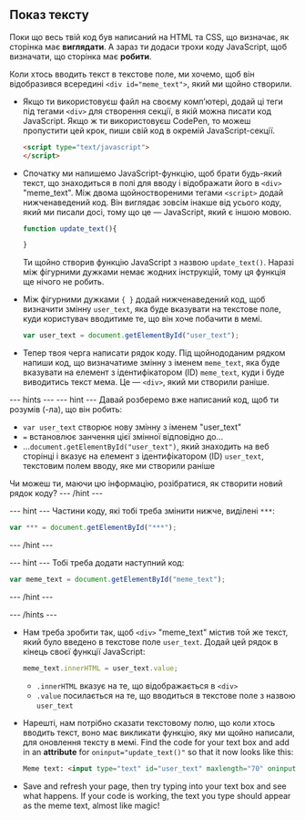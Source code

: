 ## Показ тексту

Поки що весь твій код був написаний на HTML та CSS, що визначає, як сторінка має **виглядати**. А зараз ти додаси трохи коду JavaScript, щоб визначати, що сторінка має **робити**.

Коли хтось вводить текст в текстове поле, ми хочемо, щоб він відобразився всередині `<div id="meme_text">`, який ми щойно створили.

- Якщо ти використовуєш файл на своєму комп’ютері, додай ці теги під тегами `<div>` для створення секції, в якій можна писати код JavaScript. Якщо ж ти використовуєш CodePen, то можеш пропустити цей крок, пиши свій код в окремій JavaScript-секції.

  ```html
  <script type="text/javascript">
  </script>
  ```

- Спочатку ми напишемо JavaScript-функцію, щоб брати будь-який текст, що знаходиться в полі для вводу і відображати його в `<div>` "meme_text". Між двома щойноствореними тегами `<script>` додай нижченаведений код. Він виглядає зовсім інакше від усього коду, який ми писали досі, тому що це — JavaScript, який є іншою мовою.

  ```JavaScript
  function update_text(){

  }
  ```

  Ти щойно створив функцію JavaScript з назвою `update_text()`. Наразі між фігурними дужками немає жодних інструкцій, тому ця функція ще нічого не робить.

- Між фігурними дужками `{ }` додай нижченаведений код, щоб визначити змінну `user_text`, яка буде вказувати на текстове поле, куди користувач вводитиме те, що він хоче побачити в мемі.

  ```JavaScript
  var user_text = document.getElementById("user_text");
  ```

- Тепер твоя черга написати рядок коду. Під щойнододаним рядком напиши код, що визначатиме змінну з іменем `meme_text`, яка буде вказувати на елемент з ідентифікатором (ID) `meme_text`, куди і буде виводитись текст мема. Це — `<div>`, який ми створили раніше.

--- hints --- --- hint --- Давай розберемо вже написаний код, щоб ти розумів (-ла), що він робить:

* `var user_text` створює нову змінну з іменем "user_text"
* `=` встановлює занчення цієї змінної відповідно до...
* ...`document.getElementById("user_text")`, який знаходить на веб сторінці і вказує на елемент з ідентифікатором (ID) `user_text`, текстовим полем вводу, яке ми створили раніше

Чи можеш ти, маючи цю інформацію, розібратися, як створити новий рядок коду? --- /hint ---

--- hint --- Частини коду, які тобі треба змінити нижче, виділені `***`:
```JavaScript
var *** = document.getElementById("***");
```
--- /hint ---

--- hint --- Тобі треба додати наступний код:

```JavaScript
var meme_text = document.getElementById("meme_text");
```
--- /hint ---

--- /hints ---


- Нам треба зробити так, щоб `<div>` "meme_text" містив той же текст, який було введено в текстове поле `user_text`. Додай цей рядок в кінець своєї функції JavaScript:

  ``` JavaScript
  meme_text.innerHTML = user_text.value;
  ```

  * `.innerHTML` вказує на те, що відображається в `<div>`
  * `.value` посилається на те, що вводиться в текстове поле з назвою `user_text`

- Нарешті, нам потрібно сказати текстовому полю, що коли хтось вводить текст, воно має викликати функцію, яку ми щойно написали, для оновлення тексту в мемі. Find the code for your text box and add in an **attribute** for `oninput="update_text()"` so that it now looks like this:

  ```html
  Meme text: <input type="text" id="user_text" maxlength="70" oninput="update_text()"><p>
  ```

 - Save and refresh your page, then try typing into your text box and see what happens. If your code is working, the text you type should appear as the meme text, almost like magic!
